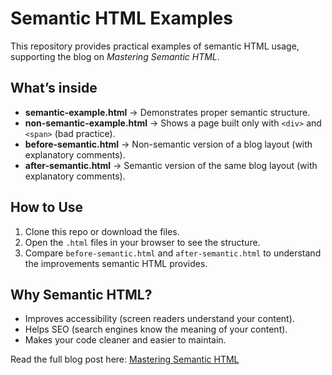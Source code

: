 # Semantic HTML Examples

This repository provides practical examples of semantic HTML usage, supporting the blog on *Mastering Semantic HTML*.  

## What’s inside
- **semantic-example.html** → Demonstrates proper semantic structure.
- **non-semantic-example.html** → Shows a page built only with `<div>` and `<span>` (bad practice).
- **before-semantic.html** → Non-semantic version of a blog layout (with explanatory comments).
- **after-semantic.html** → Semantic version of the same blog layout (with explanatory comments).

## How to Use
1. Clone this repo or download the files.
2. Open the `.html` files in your browser to see the structure.
3. Compare `before-semantic.html` and `after-semantic.html` to understand the improvements semantic HTML provides.

## Why Semantic HTML?
- Improves accessibility (screen readers understand your content).
- Helps SEO (search engines know the meaning of your content).
- Makes your code cleaner and easier to maintain.

Read the full blog post here: [Mastering Semantic HTML](https://dev.to/jeremiah-dev341/mastering-semantic-html-243k)




